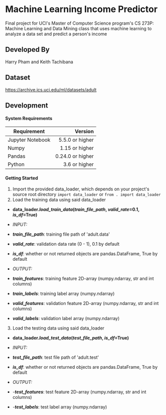 # Machine Learning Income Predictor
Final project for UCI's Master of Computer Science program's CS 273P: Machine Learning and Data Mining class that uses machine learning to analyze a data set and predict a person's income
## Developed By
Harry Pham and Keith Tachibana
## Dataset
https://archive.ics.uci.edu/ml/datasets/adult
## Development
#### System Requirements
|     Requirement   |      Version     |
|-------------------|-----------------:|
| Jupyter Notebook  |  5.5.0 or higher |
| Numpy             |  1.15 or higher  |  
| Pandas            | 0.24.0 or higher |
| Python            |  3.6 or higher   |
#### Getting Started
1. Import the provided data_loader, which depends on your project's source root directory
  `import data_loader` or `from . import data_loader`
2. Load the training data using said data_loader
- __**data_loader**.***load_train_data***(*train_file_path*, *valid_rate*=0.1, *is_df*=True)__

- _INPUT:_
- ***train_file_path***: training file path of 'adult.data'
- ***valid_rate***: validation data rate (0 - 1), 0.1 by default
- ***is_df***: whether or not returned objects are pandas.DataFrame, True by default

- _OUTPUT:_
- ***train_features***: training feature 2D-array (numpy.ndarray, str and int columns)
- ***train_labels***: training label array (numpy.ndarray)
- ***valid_features***: validation feature 2D-array (numpy.ndarray, str and int columns)
- ***valid_labels***: validation label array (numpy.ndarray)
3. Load the testing data using said data_loader
- __**data_loader**.***load_test_data***(*test_file_path*, *is_df*=True)__

- _INPUT:_
- ***test_file_path***: test file path of 'adult.test'
- ***is_df***: whether or not returned objects are pandas.DataFrame, True by default

- _OUTPUT:_
- -***test_features***: test feature 2D-array (numpy.ndarray, str and int columns)
- -***test_labels***: test label array (numpy.ndarray)
